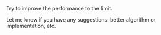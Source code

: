 Try to improve the performance to the limit.

Let me know if you have any suggestions: better algorithm or implementation, etc.
